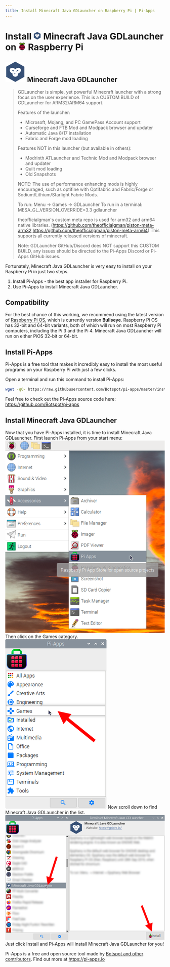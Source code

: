 ```yaml
---
title: Install Minecraft Java GDLauncher on Raspberry Pi | Pi-Apps
---
```

<div class="simple-install-content content">

# Install <img src="/img/app-icons/Minecraft Java GDLauncher/icon-64.png" height=24> Minecraft Java GDLauncher on <img src=/img/other-icons/raspberrypi-icon.svg height=24> Raspberry Pi

## <img src="/img/app-icons/Minecraft Java GDLauncher/icon-64.png"> Minecraft Java GDLauncher
> GDLauncher is simple, yet powerful Minecraft launcher with a strong focus on the user experience. This is a CUSTOM BUILD of GDLauncher for ARM32/ARM64 support.
> 
> Features of the launcher:
> - Microsoft, Mojang, and PC GamePass Account support
> - Curseforge and FTB Mod and Modpack browser and updater
> - Automatic Java 8/17 installation
> - Fabric and Forge mod loading
> 
> Features NOT in this launcher (but available in others):
> - Modrinth ATLauncher and Technic Mod and Modpack browser and updater
> - Quilt mod loading
> - Old Snapshots
> 
> NOTE: The use of performance enhancing mods is highly encouraged, such as optifine with Optifabric and Fabric/Forge or Sodium/Lithium/Starlight Fabric Mods.
> 
> To run: Menu -> Games -> GDLauncher
> To run in a terminal: MESA_GL_VERSION_OVERRIDE=3.3 gdlauncher
> 
> theofficialgman's custom meta repo is used for arm32 and arm64 native libraries. (https://github.com/theofficialgman/piston-meta-arm32 https://github.com/theofficialgman/piston-meta-arm64)
> This supports all currently released versions of minecraft.
> 
> Note: GDLauncher GitHub/Discord does NOT support this CUSTOM BUILD, any issues should be directed to the Pi-Apps Discord or Pi-Apps GitHub issues.

Fortunately, Minecraft Java GDLauncher is very easy to install on your Raspberry Pi in just two steps.
1. Install Pi-Apps - the best app installer for Raspberry Pi.
2. Use Pi-Apps to install Minecraft Java GDLauncher.
</div>
<div class="simple-install-content content">

## Compatibility
For the best chance of this working, we recommend using the latest version of [Raspberry Pi OS](https://www.raspberrypi.com/software/), which is currently version **Bullseye**.
Raspberry Pi OS has 32-bit and 64-bit variants, both of which will run on most Raspberry Pi computers, including the Pi 3 and the Pi 4.
Minecraft Java GDLauncher will run on either PiOS 32-bit or 64-bit.
</div>
<div class="simple-install-content content">

## Install Pi-Apps

Pi-Apps is a free tool that makes it incredibly easy to install the most useful programs on your Raspberry Pi with just a few clicks.

Open a terminal and run this command to install Pi-Apps:
```bash
wget -qO- https://raw.githubusercontent.com/Botspot/pi-apps/master/install | bash
```
Feel free to check out the Pi-Apps source code here: https://github.com/Botspot/pi-apps
</div>
<div class="simple-install-content content">

## Install Minecraft Java GDLauncher

Now that you have Pi-Apps installed, it is time to install Minecraft Java GDLauncher.
First launch Pi-Apps from your start menu:
<img src="/img/start-menu.png">
Then click on the Games category.
<img src="/img/category-selections/Games.png">
Now scroll down to find Minecraft Java GDLauncher in the list.
<img src="/img/app-icons/Minecraft Java GDLauncher/app-selection.png">
Just click Install and Pi-Apps will install Minecraft Java GDLauncher for you!
</div>
<div class="simple-install-content content">

Pi-Apps is a free and open source tool made by [Botspot and other contributors](/about/#contributors). Find out more at https://pi-apps.io
</div>
